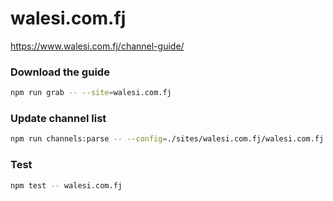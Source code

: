 # walesi.com.fj

https://www.walesi.com.fj/channel-guide/

### Download the guide

```sh
npm run grab -- --site=walesi.com.fj
```

### Update channel list

```sh
npm run channels:parse -- --config=./sites/walesi.com.fj/walesi.com.fj.config.js --output=./sites/walesi.com.fj/walesi.com.fj.channels.xml
```

### Test

```sh
npm test -- walesi.com.fj
```
